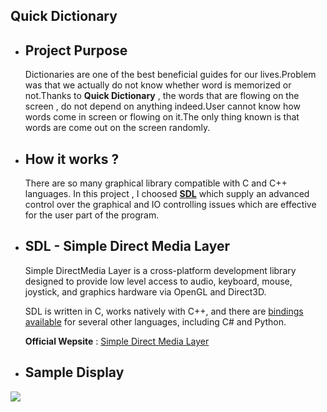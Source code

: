 ## Quick Dictionary

* ## Project Purpose
    Dictionaries are one of the best beneficial guides for our lives.Problem was that we actually do not know whether word is memorized or not.Thanks to <b>Quick Dictionary</b> , the words that are flowing on the screen , do not depend on anything indeed.User cannot know how words come in screen or flowing on it.The only thing known is that words are come out on the screen randomly.

* ## How it works ?

    There are so many graphical library compatible with C and C++ languages. In this project , I choosed **[SDL](https://www.libsdl.org/)** which supply an advanced control over the graphical and IO controlling issues which are effective for the user part of the program.

* ## SDL - Simple Direct Media Layer 

    Simple DirectMedia Layer is a cross-platform development library designed to provide low level access to audio, keyboard, mouse, joystick, and graphics hardware via OpenGL and Direct3D.

    SDL is written in C, works natively with C++, and there are [bindings available](https://www.libsdl.org/languages.php) for several other languages, including C# and Python. 

    __Official Wepsite__ : [Simple Direct Media Layer](https://www.libsdl.org/)

* ## Sample Display
<img src="https://github.com/nevzatseferoglu/Quick-Dict/blob/master/quick-dict.gif" />
